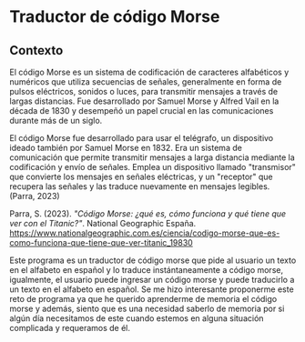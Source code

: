 # Traductor de código Morse

## Contexto

El código Morse es un sistema de codificación de caracteres alfabéticos y numéricos que utiliza secuencias de señales, generalmente en forma de pulsos eléctricos, sonidos o luces, para transmitir mensajes a través de largas distancias. Fue desarrollado por Samuel Morse y Alfred Vail en la década de 1830 y desempeñó un papel crucial en las comunicaciones durante más de un siglo.

El código Morse fue desarrollado para usar el telégrafo, un dispositivo ideado también por Samuel Morse en 1832. Era un sistema de comunicación que permite transmitir mensajes a larga distancia mediante la codificación y envío de señales. Emplea un dispositivo llamado "transmisor" que convierte los mensajes en señales eléctricas, y un "receptor" que recupera las señales y las traduce nuevamente en mensajes legibles. (Parra, 2023)

Parra, S. (2023). _"Código Morse: ¿qué es, cómo funciona y qué tiene que ver con el Titanic?"_. National Geographic España. https://www.nationalgeographic.com.es/ciencia/codigo-morse-que-es-como-funciona-que-tiene-que-ver-titanic_19830

Este programa es un traductor de código morse que pide al usuario un texto en el alfabeto en español y lo traduce instántaneamente a código morse, igualmente, el usuario puede ingresar un código morse y puede traducirlo a un texto en el alfabeto en español. Se me hizo interesante proponerme este reto de programa ya que he querido aprenderme de memoria el código morse y además, siento que es una necesidad saberlo de memoria por si algún día necesitamos de este cuando estemos en alguna situación complicada y requeramos de él.
